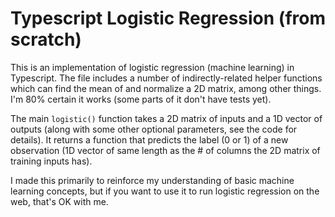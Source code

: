 # Typescript Logistic Regression (from scratch)

This is an implementation of logistic regression (machine learning) in Typescript. The file includes a number of indirectly-related helper functions which can find the mean of and normalize a 2D matrix, among other things. I'm 80% certain it works (some parts of it don't have tests yet). 

The main ```logistic()``` function takes a 2D matrix of inputs and a 1D vector of outputs (along with some other optional parameters, see the code for details). It returns a function that predicts the label (0 or 1) of a new observation (1D vector of same length as the # of columns the 2D matrix of training inputs has).

I made this primarily to reinforce my understanding of basic machine learning concepts, but if you want to use it to run logistic regression on the web, that's OK with me.

